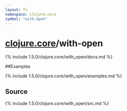 ```yaml
---
layout: fn
namespace: clojure.core
symbol: "with-open"
---
```


# [clojure.core](../)/with-open

{% include 1.5.0/clojure.core/with_open/docs.md %}

##Examples

{% include 1.5.0/clojure.core/with_open/examples.md %}
## Source
{% include 1.5.0/clojure.core/with_open/src.md %}

